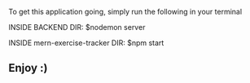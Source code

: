 To get this application going, simply run the following in your terminal

INSIDE BACKEND DIR:
  $nodemon server

INSIDE mern-exercise-tracker DIR:
  $npm start


Enjoy :)
------------------------------------------------------------------------
